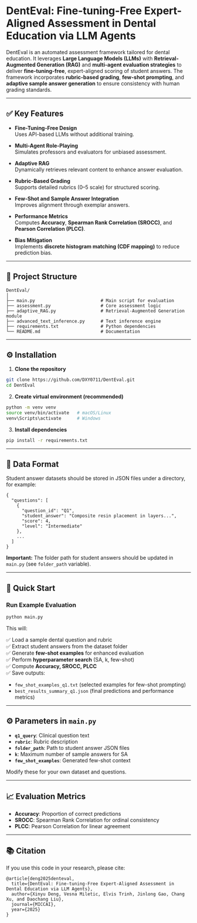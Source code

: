 # DentEval: Fine-tuning-Free Expert-Aligned Assessment in Dental Education via LLM Agents

DentEval is an automated assessment framework tailored for dental education. It leverages **Large Language Models (LLMs)** with **Retrieval-Augmented Generation (RAG)** and **multi-agent evaluation strategies** to deliver **fine-tuning-free**, expert-aligned scoring of student answers. The framework incorporates **rubric-based grading**, **few-shot prompting**, and **adaptive sample answer generation** to ensure consistency with human grading standards.

---

## ✅ Key Features

- **Fine-Tuning-Free Design**  
  Uses API-based LLMs without additional training.
  
- **Multi-Agent Role-Playing**  
  Simulates professors and evaluators for unbiased assessment.
  
- **Adaptive RAG**  
  Dynamically retrieves relevant content to enhance answer evaluation.
  
- **Rubric-Based Grading**  
  Supports detailed rubrics (0–5 scale) for structured scoring.
  
- **Few-Shot and Sample Answer Integration**  
  Improves alignment through exemplar answers.
  
- **Performance Metrics**  
  Computes **Accuracy**, **Spearman Rank Correlation (SROCC)**, and **Pearson Correlation (PLCC)**.
  
- **Bias Mitigation**  
  Implements **discrete histogram matching (CDF mapping)** to reduce prediction bias.

---

## 📂 Project Structure

```
DentEval/
│
├── main.py                         # Main script for evaluation
├── assessment.py                   # Core assessment logic
├── adaptive_RAG.py                 # Retrieval-Augmented Generation module
├── advanced_text_inference.py      # Text inference engine
├── requirements.txt                # Python dependencies
└── README.md                       # Documentation
```

---

## ⚙️ Installation

1. **Clone the repository**

```bash
git clone https://github.com/DXY0711/DentEval.git
cd DentEval
```

2. **Create virtual environment (recommended)**

```bash
python -m venv venv
source venv/bin/activate   # macOS/Linux
venv\Scripts\activate      # Windows
```

3. **Install dependencies**

```bash
pip install -r requirements.txt
```

---

## 📂 Data Format

Student answer datasets should be stored in JSON files under a directory, for example:

```
{
  "questions": [
    {
      "question_id": "Q1",
      "student_answer": "Composite resin placement in layers...",
      "score": 4,
      "level": "Intermediate"
    },
    ...
  ]
}
```

**Important:** The folder path for student answers should be updated in `main.py` (see `folder_path` variable).

---

## 🚀 Quick Start

### **Run Example Evaluation**

```bash
python main.py
```

This will:

✅ Load a sample dental question and rubric  
✅ Extract student answers from the dataset folder  
✅ Generate **few-shot examples** for enhanced evaluation  
✅ Perform **hyperparameter search** (SA, k, few-shot)  
✅ Compute **Accuracy, SROCC, PLCC**  
✅ Save outputs:

- `few_shot_examples_q1.txt` (selected examples for few-shot prompting)
- `best_results_summary_q1.json` (final predictions and performance metrics)

---

## ⚙️ Parameters in `main.py`

- **`q1_query`**: Clinical question text  
- **`rubric`**: Rubric description  
- **`folder_path`**: Path to student answer JSON files  
- **`k`**: Maximum number of sample answers for SA  
- **`few_shot_examples`**: Generated few-shot context  

Modify these for your own dataset and questions.

---

## 📈 Evaluation Metrics

- **Accuracy**: Proportion of correct predictions  
- **SROCC**: Spearman Rank Correlation for ordinal consistency  
- **PLCC**: Pearson Correlation for linear agreement  

---

## 📚 Citation

If you use this code in your research, please cite:

```
@article{deng2025denteval,
  title={DentEval: Fine-tuning-Free Expert-Aligned Assessment in Dental Education via LLM Agents},
  author={Xinyu Deng, Vesna Miletic, Elvis Trinh, Jinlong Gao, Chang Xu, and Daochang Liu},
  journal={MICCAI},
  year={2025}
}
```

